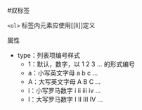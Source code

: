 #双标签

`<ol>` 标签内元素应使用[[li]]定义

属性
- type：列表项编号样式
	- 1：默认，数字，以 1 2 3 ... 的形式编号
	- a：小写英文字母 a b c ...
	- A：大写英文字母 A B C ...
	- i：小写罗马数字 i ii iii iv ...
	- I：大写罗马数字 I II III IV ...